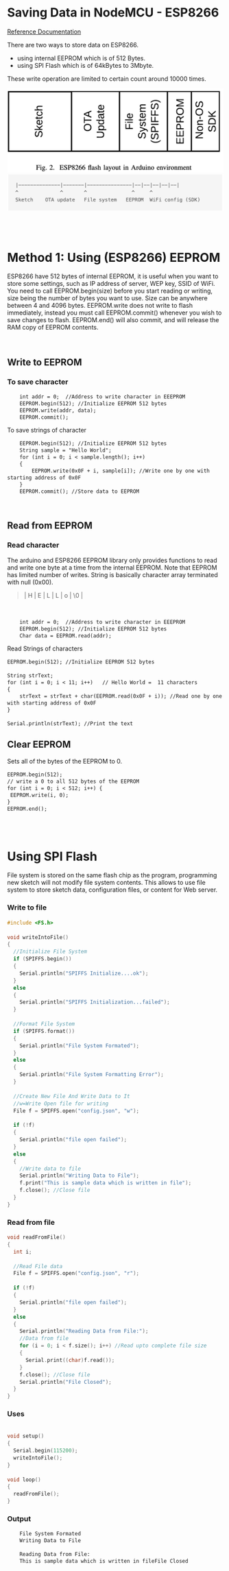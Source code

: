 # Saving Data in NodeMCU - ESP8266
[Reference Documentation](https://arduino-esp8266.readthedocs.io/en/latest/filesystem.html)


There are two ways to store data on ESP8266.
- using internal EEPROM which is of 512 Bytes.
- using SPI Flash which is of 64kBytes to 3Mbyte.

These write operation are limited to certain count around 10000 times.
  
![](../../resources/ESP8266-flash-layout.png)
![](../../resources/ESP8266-flash-layout1.png) 

<br>
<br>

# Method 1: Using (ESP8266) EEPROM

ESP8266 have 512 bytes of internal EEPROM, it is useful when you want to store some settings, such as IP address of server, WEP key, SSID of WiFi.
You need to call EEPROM.begin(size) before you start reading or writing, size being the number of bytes you want to use. Size can be anywhere between 4 and 4096 bytes.
EEPROM.write does not write to flash immediately, instead you must call EEPROM.commit() whenever you wish to save changes to flash.
EEPROM.end() will also commit, and will release the RAM copy of EEPROM contents.

<br>

## Write to EEPROM

### To save character


        int addr = 0;  //Address to write character in EEEPROM
        EEPROM.begin(512); //Initialize EEPROM 512 bytes
        EEPROM.write(addr, data);
        EEPROM.commit();

To save strings of character

        EEPROM.begin(512); //Initialize EEPROM 512 bytes
        String sample = "Hello World";
        for (int i = 0; i < sample.length(); i++)
        {
            EEPROM.write(0x0F + i, sample[i]); //Write one by one with starting address of 0x0F
        } 
        EEPROM.commit(); //Store data to EEPROM

<br>

## Read from EEPROM    

### Read character
The arduino and ESP8266 EEPROM library only provides functions to read and write one byte at a time from the internal EEPROM. Note that EEPROM has limited number of writes.
String is basically character array terminated with null (0x00).

> | H | E | L | L | o | \0 |

<br>

 
        int addr = 0;  //Address to write character in EEEPROM
        EEPROM.begin(512); //Initialize EEPROM 512 bytes
        Char data = EEPROM.read(addr);
        

Read Strings of characters

    EEPROM.begin(512); //Initialize EEPROM 512 bytes 

    String strText;
    for (int i = 0; i < 11; i++)   // Hello World =  11 characters
    {
        strText = strText + char(EEPROM.read(0x0F + i)); //Read one by one with starting address of 0x0F
    }

    Serial.println(strText); //Print the text


## Clear EEPROM

Sets all of the bytes of the EEPROM to 0.

    EEPROM.begin(512);
    // write a 0 to all 512 bytes of the EEPROM
    for (int i = 0; i < 512; i++) {
     EEPROM.write(i, 0);
    }
    EEPROM.end();

<br>
<br>

# Using SPI Flash

File system is stored on the same flash chip as the program, programming new sketch will not modify file system contents. This allows to use file system to store sketch data, configuration files, or content for Web server.


### Write to file

```c
#include <FS.h>

void writeIntoFile()
{
  //Initialize File System
  if (SPIFFS.begin())
  {
    Serial.println("SPIFFS Initialize....ok");
  }
  else
  {
    Serial.println("SPIFFS Initialization...failed");
  }

  //Format File System
  if (SPIFFS.format())
  {
    Serial.println("File System Formated");
  }
  else
  {
    Serial.println("File System Formatting Error");
  }

  //Create New File And Write Data to It
  //w=Write Open file for writing
  File f = SPIFFS.open("config.json", "w");

  if (!f)
  {
    Serial.println("file open failed");
  }
  else
  {
    //Write data to file
    Serial.println("Writing Data to File");
    f.print("This is sample data which is written in file");
    f.close(); //Close file
  }
}


```


### Read from file

```c
void readFromFile()
{
  int i;

  //Read File data
  File f = SPIFFS.open("config.json", "r");

  if (!f)
  {
    Serial.println("file open failed");
  }
  else
  {
    Serial.println("Reading Data from File:");
    //Data from file
    for (i = 0; i < f.size(); i++) //Read upto complete file size
    {
      Serial.print((char)f.read());
    }
    f.close(); //Close file
    Serial.println("File Closed");
  }
}
```

### Uses

```c

void setup()
{
  Serial.begin(115200);
  writeIntoFile();
}

void loop()
{ 
  readFromFile();
}

```

### Output
        File System Formated
        Writing Data to File

        Reading Data from File:
        This is sample data which is written in fileFile Closed
        